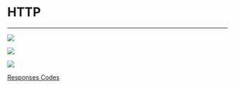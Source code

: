 # HTTP
<hr>

![](https://res.cloudinary.com/diqqf3eq2/image/upload/v1613596625/course%20slides/http-messages_lugv8b.png)

![](https://res.cloudinary.com/diqqf3eq2/image/upload/v1614137856/course%20slides/http-req-res_bslzni.png)

![](https://res.cloudinary.com/diqqf3eq2/image/upload/v1614201237/course%20slides/http-methods_w5lppa.png)

[Responses Codes](https://developer.mozilla.org/pt-BR/docs/Web/HTTP/Status)